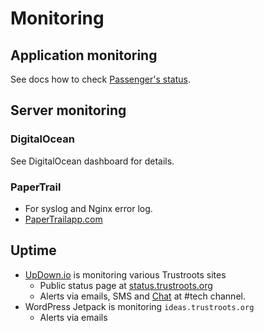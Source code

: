 # Monitoring

## Application monitoring

See docs how to check [Passenger's status](https://www.phusionpassenger.com/library/admin/nginx/overall_status_report.html).

## Server monitoring

### DigitalOcean

See DigitalOcean dashboard for details.

### PaperTrail

- For syslog and Nginx error log.
- [PaperTrailapp.com](https://papertrailapp.com/dashboard)

## Uptime

- [UpDown.io](https://updown.io/) is monitoring various Trustroots sites
  - Public status page at [status.trustroots.org](http://status.trustroots.org/)
  - Alerts via emails, SMS and [Chat](Chat.md) at #tech channel.
- WordPress Jetpack is monitoring `ideas.trustroots.org`
  - Alerts via emails
